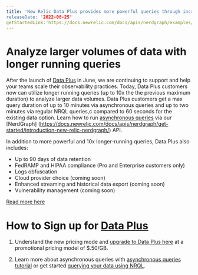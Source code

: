 ```yaml
---
title: 'New Relic Data Plus provides more powerful queries through increased query durations and limits.’
releaseDate: '2022-08-25' 
getStartedLink:'https://docs.newrelic.com/docs/apis/nerdgraph/examples/nerdgraph-nrql-tutorial/'
---
```

# Analyze larger volumes of data with longer running queries

After the launch of [Data Plus](https://docs.newrelic.com/whats-new/2022/06/whats-new-6-1-data-plus-available) in June, we are continuing to support and help your teams scale their observability practices. Today, Data Plus customers now can utilize longer running queries (up to 10x the the previous maximum duration) to analyze larger data volumes.  Data Plus customers get a max query duration of up to 10 minutes via asynchronous queries and up to two minutes via regular NRQL queries,c compared to 60 seconds for the existing data option. Learn how to run [asynchronous queries](https://newrelic.com/blog/nerdlog/data-plus-pricing) via our [NerdGraph] (https://docs.newrelic.com/docs/apis/nerdgraph/get-started/introduction-new-relic-nerdgraph/) API.

In addition to more powerful and 10x longer-running queries, Data Plus also includes:

* Up to 90 days of data retention 
* FedRAMP and HIPAA compliance (Pro and Enterprise customers only) 
* Logs obfuscation
* Cloud provider choice (coming soon)
* Enhanced streaming and historical data export (coming soon) 
* Vulnerability management (coming soon)

[Read more here](https://newrelic.com/blog/nerdlog/data-plus-pricing)

# How to Sign up for [Data Plus](https://docs.newrelic.com/docs/accounts/accounts-billing/new-relic-one-pricing-billing/data-ingest-billing)
1. Understand the new pricing mode and [upgrade to Data Plus here](https://newrelic.com/blog/nerdlog/data-plus-pricing) at a promotional pricing model of $.50/GB.

2. Learn more about asynchronous queries with [asynchronous queries tutorial](https://docs.newrelic.com/docs/apis/nerdgraph/examples/async-queries-nrql-tutorial/) or get started [querying your data using NRQL](https://docs.newrelic.com/docs/apis/nerdgraph/examples/nerdgraph-nrql-tutorial/).
